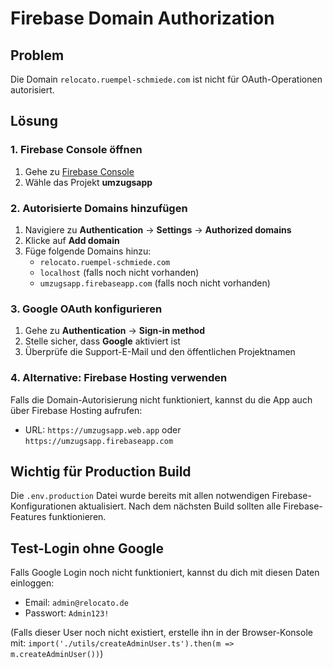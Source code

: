 # Firebase Domain Authorization

## Problem
Die Domain `relocato.ruempel-schmiede.com` ist nicht für OAuth-Operationen autorisiert.

## Lösung

### 1. Firebase Console öffnen
1. Gehe zu [Firebase Console](https://console.firebase.google.com)
2. Wähle das Projekt **umzugsapp**

### 2. Autorisierte Domains hinzufügen
1. Navigiere zu **Authentication** → **Settings** → **Authorized domains**
2. Klicke auf **Add domain**
3. Füge folgende Domains hinzu:
   - `relocato.ruempel-schmiede.com`
   - `localhost` (falls noch nicht vorhanden)
   - `umzugsapp.firebaseapp.com` (falls noch nicht vorhanden)

### 3. Google OAuth konfigurieren
1. Gehe zu **Authentication** → **Sign-in method**
2. Stelle sicher, dass **Google** aktiviert ist
3. Überprüfe die Support-E-Mail und den öffentlichen Projektnamen

### 4. Alternative: Firebase Hosting verwenden
Falls die Domain-Autorisierung nicht funktioniert, kannst du die App auch über Firebase Hosting aufrufen:
- URL: `https://umzugsapp.web.app` oder `https://umzugsapp.firebaseapp.com`

## Wichtig für Production Build
Die `.env.production` Datei wurde bereits mit allen notwendigen Firebase-Konfigurationen aktualisiert. Nach dem nächsten Build sollten alle Firebase-Features funktionieren.

## Test-Login ohne Google
Falls Google Login noch nicht funktioniert, kannst du dich mit diesen Daten einloggen:
- Email: `admin@relocato.de`
- Passwort: `Admin123!`

(Falls dieser User noch nicht existiert, erstelle ihn in der Browser-Konsole mit: `import('./utils/createAdminUser.ts').then(m => m.createAdminUser())`)